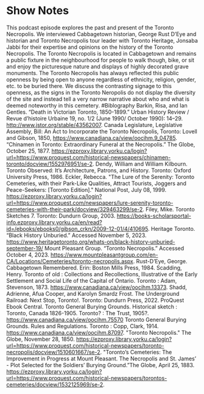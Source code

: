 # Show Notes
This podcast episode explores the past and present of the Toronto Necropolis. We interviewed Cabbagetown historian, George Rust D’Eye and historian and Toronto Necropolis tour leader with Toronto Heritage, Jonsaba Jabbi for their expertise and opinions on the history of the Toronto Necropolis. 
The Toronto Necropolis is located in Cabbagetown and remains a public fixture in the neighbourhood for people to walk though, bike, or sit and enjoy the picturesque nature and displays of highly decorated grave monuments. The Toronto Necropolis has always reflected this public openness by being open to anyone regardless of ethnicity, religion, gender, etc. to be buried there. We discuss the contrasting signage to this openness, as the signs in the Toronto Neropolis do not display the diversity of the site and instead tell a very narrow narrative about who and what is deemed noteworthy in this cemetery. 
#Biblography
Barkin, Risa, and Ian Gentles. “Death in Victorian Toronto, 1850-1899.” Urban History Review / Revue d’histoire Urbaine 19, no. 1/2 (June 1990/ October 1990): 14–29. http://www.jstor.org/stable/43562007.
Canada Legislature, Legislative Assembly, Bill: An Act to Incorporate the Toronto Necropolis, Toronto: Lovell and Gibson, 1850, https://www.canadiana.ca/view/oocihm.9_04785. 
“Chinamen in Toronto: Extraordinary Funeral at the Necropolis.” The Globe, October 25, 1877. https://ezproxy.library.yorku.ca/login?url=https://www.proquest.com/historical-newspapers/chinamen-toronto/docview/1552976951/se-2.
Dendy, William and William Kilbourn. Toronto Observed: It’s Architecture, Patrons, and History. Toronto: Oxford University Press, 1986.
Eckler, Rebecca. "The Lure of the Serenity: Toronto Cemeteries, with their Park-Like Qualities, Attract Tourists, Joggers and Peace-Seekers: [Toronto Edition]." National Post, July 08, 1999. https://ezproxy.library.yorku.ca/login?url=https://www.proquest.com/newspapers/lure-serenity-toronto-cemeteries-with-their-park/docview/329463299/se-2. 
Filey, Mike. Toronto Sketches 7. Toronto: Dundurn Group, 2003. https://books-scholarsportal-info.ezproxy.library.yorku.ca/en/read?id=/ebooks/ebooks0/gibson_crkn/2009-12-01/4/410695. 
Heritage Toronto. “Black History Unburied.” Accessed November 5, 2023.  https://www.heritagetoronto.org/whats-on/black-history-unburied-september-19/
Mount Pleasant Group. “Toronto Necropolis.” Accessed October 4, 2023. https://www.mountpleasantgroup.com/en-CA/Locations/Cemeteries/toronto-necropolis.aspx.
Rust-D’Eye, George. Cabbagetown Remembered. Erin: Boston Mills Press, 1984.
Scadding, Henry. Toronto of old : Collections and Recollections, Illustrative of the Early Settlement and Social Life of the Capital of Ontario. Toronto : Adam, Stevenson, 1873. https://www.canadiana.ca/view/oocihm.13373. 
Shadd, Adrienne, Afua Cooper, and Karolyn Smardz Frost. The Underground Railroad: Next Stop, Toronto!. Toronto: Dundurn Press, 2022. ProQuest Ebook Central.
Toronto General Burying Grounds. Historical sketch : Toronto, Canada 1826-1905. Toronto? : The Trust, 1905?. https://www.canadiana.ca/view/oocihm.75570
Toronto General Burying Grounds. Rules and Regulations. Toronto : Copp, Clark, 1914. https://www.canadiana.ca/view/oocihm.87097.
 "Toronto Necropolis." The Globe, November 28, 1850. https://ezproxy.library.yorku.ca/login?url=https://www.proquest.com/historical-newspapers/toronto-necropolis/docview/1510601667/se-2.
"Toronto’s Cemeteries: The Improvement in Progress at Mount Pleasant. The Necropolis and St. James’ - Plot Selected for the Soldiers’ Burying Ground.”The Globe, April 25, 1883. https://ezproxy.library.yorku.ca/login?url=https://www.proquest.com/historical-newspapers/torontos-cemeteries/docview/1532125969/se-2.
